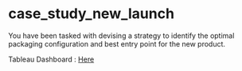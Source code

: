 # case_study_new_launch
You have been tasked with devising a strategy to identify the optimal packaging configuration and best entry point for the new product.

Tableau Dashboard : [Here](http://bit.ly/case_study_ab)
